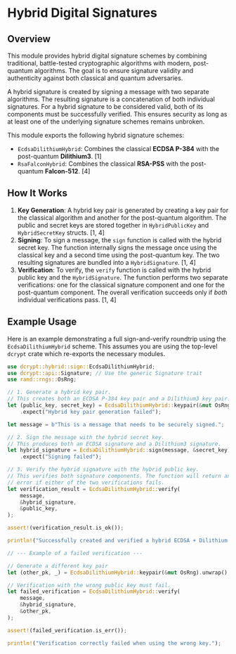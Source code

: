 # Hybrid Digital Signatures 

## Overview

This module provides hybrid digital signature schemes by combining traditional, battle-tested cryptographic algorithms with modern, post-quantum algorithms. The goal is to ensure signature validity and authenticity against both classical and quantum adversaries.

A hybrid signature is created by signing a message with two separate algorithms. The resulting signature is a concatenation of both individual signatures. For a hybrid signature to be considered valid, both of its components must be successfully verified. This ensures security as long as at least one of the underlying signature schemes remains unbroken.

This module exports the following hybrid signature schemes:

*   `EcdsaDilithiumHybrid`: Combines the classical **ECDSA P-384** with the post-quantum **Dilithium3**. [1]
*   `RsaFalconHybrid`: Combines the classical **RSA-PSS** with the post-quantum **Falcon-512**. [4]

## How It Works

1.  **Key Generation**: A hybrid key pair is generated by creating a key pair for the classical algorithm and another for the post-quantum algorithm. The public and secret keys are stored together in `HybridPublicKey` and `HybridSecretKey` structs. [1, 4]
2.  **Signing**: To sign a message, the `sign` function is called with the hybrid secret key. The function internally signs the message once using the classical key and a second time using the post-quantum key. The two resulting signatures are bundled into a `HybridSignature`. [1, 4]
3.  **Verification**: To verify, the `verify` function is called with the hybrid public key and the `HybridSignature`. The function performs two separate verifications: one for the classical signature component and one for the post-quantum component. The overall verification succeeds only if *both* individual verifications pass. [1, 4]

## Example Usage

Here is an example demonstrating a full sign-and-verify roundtrip using the `EcdsaDilithiumHybrid` scheme. This assumes you are using the top-level `dcrypt` crate which re-exports the necessary modules.

```rust
use dcrypt::hybrid::sign::EcdsaDilithiumHybrid;
use dcrypt::api::Signature; // Use the generic Signature trait
use rand::rngs::OsRng;

// 1. Generate a hybrid key pair.
// This creates both an ECDSA P-384 key pair and a Dilithium3 key pair.
let (public_key, secret_key) = EcdsaDilithiumHybrid::keypair(&mut OsRng)
    .expect("Hybrid key pair generation failed");

let message = b"This is a message that needs to be securely signed.";

// 2. Sign the message with the hybrid secret key.
// This produces both an ECDSA signature and a Dilithium3 signature.
let hybrid_signature = EcdsaDilithiumHybrid::sign(message, &secret_key)
    .expect("Signing failed");

// 3. Verify the hybrid signature with the hybrid public key.
// This verifies both signature components. The function will return an
// error if either of the two verifications fails.
let verification_result = EcdsaDilithiumHybrid::verify(
    message,
    &hybrid_signature,
    &public_key,
);

assert!(verification_result.is_ok());

println!("Successfully created and verified a hybrid ECDSA + Dilithium signature!");

// --- Example of a failed verification ---

// Generate a different key pair
let (other_pk, _) = EcdsaDilithiumHybrid::keypair(&mut OsRng).unwrap();

// Verification with the wrong public key must fail.
let failed_verification = EcdsaDilithiumHybrid::verify(
    message,
    &hybrid_signature,
    &other_pk,
);

assert!(failed_verification.is_err());

println!("Verification correctly failed when using the wrong key.");
```